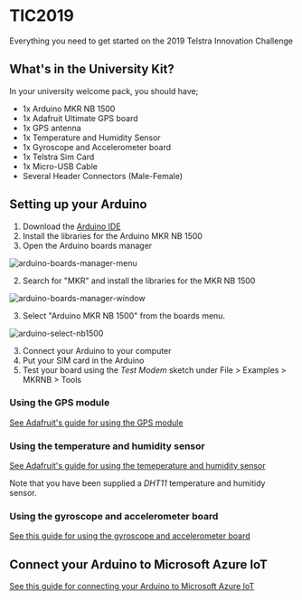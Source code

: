# TIC2019
Everything you need to get started on the 2019 Telstra Innovation Challenge


## What's in the University Kit?

In your university welcome pack, you should have;
- 1x Arduino MKR NB 1500
- 1x Adafruit Ultimate GPS board 
- 1x GPS antenna
- 1x Temperature and Humidity Sensor
- 1x Gyroscope and Accelerometer board
- 1x Telstra Sim Card
- 1x Micro-USB Cable
- Several Header Connectors (Male-Female) 


## Setting up your Arduino

1. Download the [Arduino IDE](arduino.cc)
2. Install the libraries for the Arduino MKR NB 1500
 1. Open the Arduino boards manager

 ![arduino-boards-manager-menu]

 2. Search for "MKR" and install the libraries for the MKR NB 1500

 ![arduino-boards-manager-window]

 3. Select "Arduino MKR NB 1500" from the boards menu.
 
 ![arduino-select-nb1500]

3. Connect your Arduino to your computer
4. Put your SIM card in the Arduino
5. Test your board using the _Test Modem_ sketch under File > Examples > MKRNB > Tools


### Using the GPS module

[See Adafruit's guide for using the GPS module](https://learn.adafruit.com/adafruit-ultimate-gps/arduino-wiring)


### Using the temperature and humidity sensor

[See Adafruit's guide for using the temeperature and humidity sensor](https://learn.adafruit.com/dht/using-a-dhtxx-sensor)

Note that you have been supplied a *DHT11* temperature and humitidy sensor.


### Using the gyroscope and accelerometer board

[See this guide for using the gyroscope and accelerometer board](https://electrosome.com/interfacing-mpu-6050-gy-521-arduino-uno/)


## Connect your Arduino to Microsoft Azure IoT

[See this guide for connecting your Arduino to Microsoft Azure IoT](https://github.com/telstra/TIC2019-Azure-Guide)



[arduino-boards-manager-menu]: images/arduino-boards-manager-menu.png "Open the boards manager window"
[arduino-boards-manager-window]: images/arduino-boards-manager-window.png "Download the libraries for the MKR NB1500"
[arduino-select-nb1500]: images/arduino-select-nb1500.png "Select the MKR NB 1500 board"
